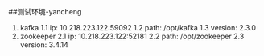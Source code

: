 ##测试环境-yancheng
1. kafka
    1.1 ip: 10.218.223.122:59092
    1.2 path: /opt/kafka
    1.3 version: 2.3.0 
2. zookeeper
    2.1 ip: 10.218.223.122:52181
    2.2 path: /opt/zookeeper
    2.3 version: 3.4.14
   